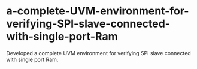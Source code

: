 # a-complete-UVM-environment-for-verifying-SPI-slave-connected-with-single-port-Ram
Developed a complete UVM environment for verifying SPI slave connected with single port Ram.
